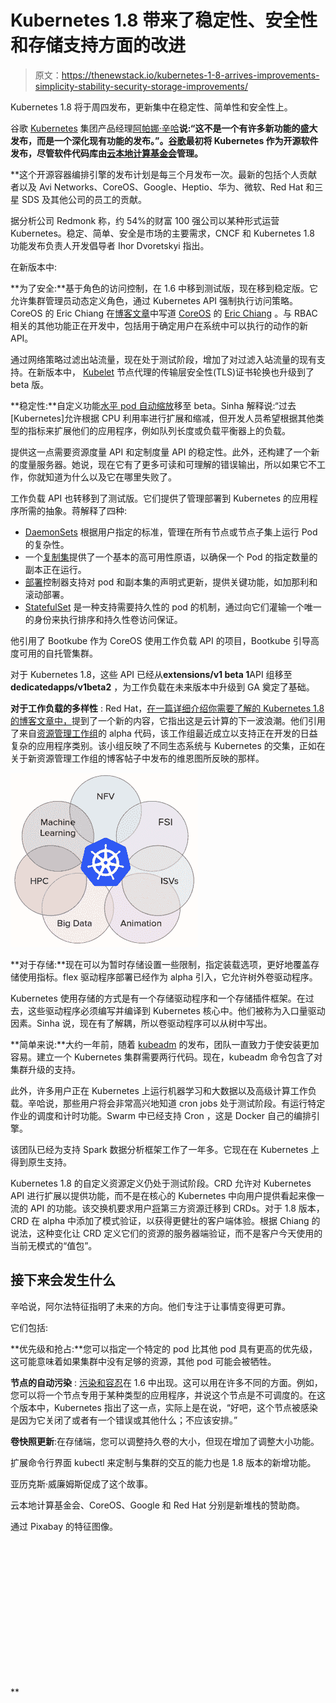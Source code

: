 # Kubernetes 1.8 带来了稳定性、安全性和存储支持方面的改进

> 原文：<https://thenewstack.io/kubernetes-1-8-arrives-improvements-simplicity-stability-security-storage-improvements/>

Kubernetes 1.8 将于周四发布，更新集中在稳定性、简单性和安全性上。

谷歌 [Kubernetes](/category/kubernetes/) 集团产品经理[阿帕娜·辛哈](https://twitter.com/apbhatnagar?lang=en)**说:“这不是一个有许多新功能的盛大发布，而是一个深化现有功能的发布。”。[谷歌](https://cloud.google.com/kubernetes-engine)最初将 Kubernetes 作为开源软件发布，尽管软件代码库由[云本地计算基金会](https://www.cncf.io/)管理。**

 **这个开源容器编排引擎的发布计划是每三个月发布一次。最新的包括个人贡献者以及 Avi Networks、CoreOS、Google、Heptio、华为、微软、Red Hat 和三星 SDS 及其他公司的员工的贡献。

据分析公司 Redmonk 称，约 54%的财富 100 强公司以某种形式运营 Kubernetes。稳定、简单、安全是市场的主要需求，CNCF 和 Kubernetes 1.8 功能发布负责人开发倡导者 Ihor Dvoretskyi 指出。

在新版本中:

**为了安全:**基于角色的访问控制，在 1.6 中移到测试版，现在移到稳定版。它允许集群管理员动态定义角色，通过 Kubernetes API 强制执行访问策略。CoreOS 的 Eric Chiang 在[博客文章](https://coreos.com/blog/kubernetes-1.8-announcement)中写道 [CoreOS](https://coreos.com/) 的 [Eric Chiang](https://github.com/ericchiang) 。与 RBAC 相关的其他功能正在开发中，包括用于确定用户在系统中可以执行的动作的新 API。

通过网络策略过滤出站流量，现在处于测试阶段，增加了对过滤入站流量的现有支持。在新版本中， [Kubelet](https://kubernetes.io/docs/admin/kubelet/) 节点代理的传输层安全性(TLS)证书轮换也升级到了 beta 版。

**稳定性:**自定义功能[水平 pod 自动缩放](https://kubernetes.io/docs/tasks/run-application/horizontal-pod-autoscale/)移至 beta。Sinha 解释说:“过去[Kubernetes]允许根据 CPU 利用率进行扩展和缩减，但开发人员希望根据其他类型的指标来扩展他们的应用程序，例如队列长度或负载平衡器上的负载。

提供这一点需要资源度量 API 和定制度量 API 的稳定性。此外，还构建了一个新的度量服务器。她说，现在它有了更多可读和可理解的错误输出，所以如果它不工作，你就知道为什么以及它在哪里失败了。

工作负载 API 也转移到了测试版。它们提供了管理部署到 Kubernetes 的应用程序所需的抽象。蒋解释了四种:

*   [DaemonSets](https://kubernetes.io/docs/concepts/workloads/controllers/daemonset/) 根据用户指定的标准，管理在所有节点或节点子集上运行 Pod 的复杂性。
*   一个[复制集](https://kubernetes.io/docs/concepts/workloads/controllers/replicaset/)提供了一个基本的高可用性原语，以确保一个 Pod 的指定数量的副本正在运行。
*   [部署](https://kubernetes.io/docs/concepts/workloads/controllers/deployment/)控制器支持对 pod 和副本集的声明式更新，提供关键功能，如加那利和滚动部署。
*   [StatefulSet](https://kubernetes.io/docs/concepts/workloads/controllers/statefulset/) 是一种支持需要持久性的 pod 的机制，通过向它们灌输一个唯一的身份来执行排序和持久性卷访问保证。

他引用了 Bootkube 作为 CoreOS 使用工作负载 API 的项目，Bootkube 引导高度可用的自托管集群。

对于 Kubernetes 1.8，这些 API 已经从**extensions/v1 beta 1**API 组移至 **dedicatedapps/v1beta2** ，为工作负载在未来版本中升级到 GA 奠定了基础。

**对于工作负载的多样性** : Red Hat，[在一篇详细介绍你需要了解的 Kubernetes 1.8 的博客文章中，](https://www.redhat.com/en/blog/what-you-need-know-about-kubernetes-18)提到了一个新的内容，它指出这是云计算的下一波浪潮。他们引用了来自[资源管理工作组](http://blog.kubernetes.io/2017/09/introducing-resource-management-working.html)的 alpha 代码，该工作组最近成立以支持正在开发的日益复杂的应用程序类别。该小组反映了不同生态系统与 Kubernetes 的交集，正如在关于新资源管理工作组的博客帖子中发布的维恩图所反映的那样。

![](img/7ea98aec9d674a983aba55d0fc81ec7e.png)

**对于存储:**现在可以为暂时存储设置一些限制，指定装载选项，更好地覆盖存储使用指标。flex 驱动程序部署已经作为 alpha 引入，它允许树外卷驱动程序。

Kubernetes 使用存储的方式是有一个存储驱动程序和一个存储插件框架。在过去，这些驱动程序必须编写并编译到 Kubernetes 核心中。他们被称为入口量驱动因素。Sinha 说，现在有了解耦，所以卷驱动程序可以从树中写出。

**简单来说:**大约一年前，随着 [kubeadm](https://kubernetes.io/docs/setup/independent/create-cluster-kubeadm/) 的发布，团队一直致力于使安装更加容易。建立一个 Kubernetes 集群需要两行代码。现在，kubeadm 命令包含了对集群升级的支持。

此外，许多用户正在 Kubernetes 上运行机器学习和大数据以及高级计算工作负载。辛哈说，那些用户将会非常高兴地知道 cron jobs 处于测试阶段。有运行特定作业的调度和计时功能。Swarm 中已经支持 Cron ，这是 Docker 自己的编排引擎。

该团队已经为支持 Spark 数据分析框架工作了一年多。它现在在 Kubernetes 上得到原生支持。

Kubernetes 1.8 的自定义资源定义仍处于测试阶段。CRD 允许对 Kubernetes API 进行扩展以提供功能，而不是在核心的 Kubernetes 中向用户提供看起来像一流的 API 的功能。该交换机要求用户[将](https://thenewstack.io/kubernetes-1-7-brings-extensibility-security-hardening-network-policy-api/)第三方资源迁移到 CRDs。对于 1.8 版本，CRD 在 alpha 中添加了模式验证，以获得更健壮的客户端体验。根据 Chiang 的说法，这种变化让 CRD 定义它们的资源的服务器端验证，而不是客户今天使用的当前无模式的“值包”。

## 接下来会发生什么

辛哈说，阿尔法特征指明了未来的方向。他们专注于让事情变得更可靠。

它们包括:

**优先级和抢占:**您可以指定一个特定的 pod 比其他 pod 具有更高的优先级，这可能意味着如果集群中没有足够的资源，其他 pod 可能会被牺牲。

**节点的自动污染** : [污染和容忍](https://kubernetes.io/docs/concepts/configuration/taint-and-toleration/)在 1.6 中出现。这可以用在许多不同的方面。例如，您可以将一个节点专用于某种类型的应用程序，并说这个节点是不可调度的。在这个版本中，Kubernetes 指出了这一点，实际上是在说，“好吧，这个节点被感染是因为它关闭了或者有一个错误或其他什么；不应该安排。”

**卷快照更新**:在存储端，您可以调整持久卷的大小，但现在增加了调整大小功能。

扩展命令行界面 kubectl 来定制与集群的交互的能力也是 1.8 版本的新增功能。

亚历克斯·威廉姆斯促成了这个故事。

云本地计算基金会、CoreOS、Google 和 Red Hat 分别是新堆栈的赞助商。

通过 Pixabay 的特征图像。

<svg xmlns:xlink="http://www.w3.org/1999/xlink" viewBox="0 0 68 31" version="1.1"><title>Group</title> <desc>Created with Sketch.</desc></svg>**